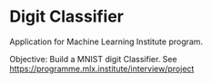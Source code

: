 # Digit Classifier

Application for Machine Learning Institute program. 

Objective: Build a MNIST digit Classifier. See https://programme.mlx.institute/interview/project